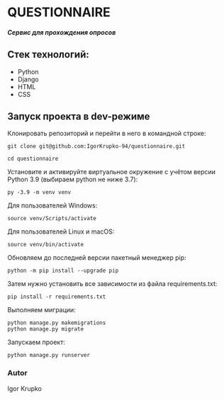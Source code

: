 # QUESTIONNAIRE
##### Сервис для прохождения опросов

## Стек технологий:
- Python
- Django
- HTML
- CSS

## Запуск проекта в dev-режиме
Клонировать репозиторий и перейти в него в командной строке:
``` 
git clone git@github.com:IgorKrupko-94/questionnaire.git 
```
``` 
cd questionnaire
```
Установите и активируйте виртуальное окружение c учётом версии Python 3.9 (выбираем python не ниже 3.7):
``` 
py -3.9 -m venv venv 
```
Для пользователей Windows:
``` 
source venv/Scripts/activate 
```
Для пользователей Linux и macOS:
``` 
source venv/bin/activate 
```
Обновляем до последней версии пакетный менеджер pip:
``` 
python -m pip install --upgrade pip 
```
Затем нужно установить все зависимости из файла requirements.txt:
``` 
pip install -r requirements.txt 
```
Выполняем миграции:
``` 
python manage.py makemigrations
python manage.py migrate 
```
Запускаем проект:
``` 
python manage.py runserver 
```
### Autor
Igor Krupko